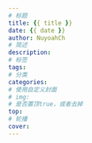 ```yaml
---
# 标题
title: {{ title }}
date: {{ date }}
author: NuyoahCh
# 简述
description:
# 标签
tags:
# 分类
categories:
# 使用自定义封面 
# img: 
# 是否置顶true，或者去掉
top: 
# 轮播
cover:
---
```

